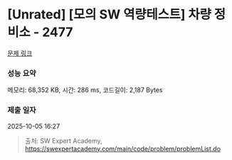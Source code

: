 # [Unrated] [모의 SW 역량테스트] 차량 정비소 - 2477 

[문제 링크](https://swexpertacademy.com/main/code/problem/problemDetail.do?contestProbId=AV6c6bgaIuoDFAXy) 

### 성능 요약

메모리: 68,352 KB, 시간: 286 ms, 코드길이: 2,187 Bytes

### 제출 일자

2025-10-05 16:27



> 출처: SW Expert Academy, https://swexpertacademy.com/main/code/problem/problemList.do